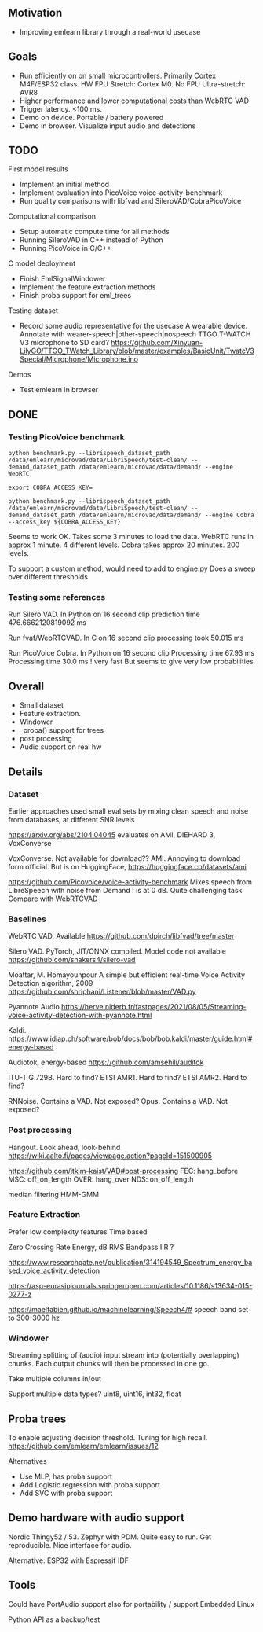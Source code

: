 
## Motivation
- Improving emlearn library through a real-world usecase

## Goals

- Run efficiently on on small microcontrollers.
Primarily Cortex M4F/ESP32 class. HW FPU
Stretch: Cortex M0. No FPU
Ultra-stretch: AVR8
- Higher performance and lower computational costs than WebRTC VAD
- Trigger latency. <100 ms.
- Demo on device. Portable / battery powered
- Demo in browser. Visualize input audio and detections

## TODO

First model results

- Implement an initial method
- Implement evaluation into PicoVoice voice-activity-benchmark
- Run quality comparisons with libfvad and SileroVAD/CobraPicoVoice

Computational comparison

- Setup automatic compute time for all methods
- Running SileroVAD in C++ instead of Python
- Running PicoVoice in C/C++

C model deployment

- Finish EmlSignalWindower
- Implement the feature extraction methods
- Finish proba support for eml_trees

Testing dataset

- Record some audio representative for the usecase
A wearable device.
Annotate with wearer-speech|other-speech|nospeech
TTGO T-WATCH V3 microphone to SD card?
https://github.com/Xinyuan-LilyGO/TTGO_TWatch_Library/blob/master/examples/BasicUnit/TwatcV3Special/Microphone/Microphone.ino

Demos

- Test emlearn in browser

## DONE

### Testing PicoVoice benchmark

```
python benchmark.py --librispeech_dataset_path /data/emlearn/microvad/data/LibriSpeech/test-clean/ --demand_dataset_path /data/emlearn/microvad/data/demand/ --engine WebRTC

export COBRA_ACCESS_KEY=

python benchmark.py --librispeech_dataset_path /data/emlearn/microvad/data/LibriSpeech/test-clean/ --demand_dataset_path /data/emlearn/microvad/data/demand/ --engine Cobra --access_key ${COBRA_ACCESS_KEY}
```

Seems to work OK.
Takes some 3 minutes to load the data.
WebRTC runs in approx 1 minute. 4 different levels.
Cobra takes approx 20 minutes. 200 levels.

To support a custom method, would need to add to engine.py
Does a sweep over different thresholds

### Testing some references
Run Silero VAD. In Python on 16 second clip
prediction time 476.6662120819092 ms

Run fvaf/WebRTCVAD. In C on 16 second clip
processing took 50.015 ms

Run PicoVoice Cobra. In Python on 16 second clip
Processing time 67.93 ms
Processing time 30.0 ms
! very fast
But seems to give very low probabilities

## Overall

- Small dataset
- Feature extraction. 
- Windower
- _proba() support for trees
- post processing
- Audio support on real hw

## Details

### Dataset

Earlier approaches used small eval sets by mixing clean speech and noise from databases, at different SNR levels

https://arxiv.org/abs/2104.04045
evaluates on AMI, DIEHARD 3, VoxConverse

VoxConverse. Not available for download??
AMI. Annoying to download form official. But is on HuggingFace,
https://huggingface.co/datasets/ami 

https://github.com/Picovoice/voice-activity-benchmark
Mixes speech from LibreSpeech with noise from Demand
! is at 0 dB. Quite challenging task
Compare with WebRTCVAD 


### Baselines

WebRTC VAD. Available
https://github.com/dpirch/libfvad/tree/master

Silero VAD. PyTorch, JIT/ONNX compiled. Model code not available
https://github.com/snakers4/silero-vad 

Moattar, M. Homayounpour
A simple but efficient real-time Voice Activity Detection algorithm, 2009
https://github.com/shriphani/Listener/blob/master/VAD.py

Pyannote Audio
https://herve.niderb.fr/fastpages/2021/08/05/Streaming-voice-activity-detection-with-pyannote.html

Kaldi.
https://www.idiap.ch/software/bob/docs/bob/bob.kaldi/master/guide.html#energy-based

Audiotok, energy-based
https://github.com/amsehili/auditok

ITU-T G.729B. Hard to find?
ETSI AMR1. Hard to find?
ETSI AMR2. Hard to find?

RNNoise. Contains a VAD. Not exposed?
Opus. Contains a VAD. Not exposed?

### Post processing

Hangout. Look ahead, look-behind
https://wiki.aalto.fi/pages/viewpage.action?pageId=151500905

https://github.com/jtkim-kaist/VAD#post-processing
FEC: hang_before
MSC: off_on_length
OVER: hang_over
NDS: on_off_length

median filtering
HMM-GMM

### Feature Extraction

Prefer low complexity features
Time based

Zero Crossing Rate
Energy, dB RMS
Bandpass IIR ?

https://www.researchgate.net/publication/314194549_Spectrum_energy_based_voice_activity_detection

https://asp-eurasipjournals.springeropen.com/articles/10.1186/s13634-015-0277-z

https://maelfabien.github.io/machinelearning/Speech4/#
speech band set to 300-3000 hz

### Windower

Streaming splitting of (audio) input stream into (potentially overlapping) chunks.
Each output chunks will then be processed in one go. 

Take multiple columns in/out

Support multiple data types?
uint8, uint16, int32, float


## Proba trees

To enable adjusting decision threshold. Tuning for high recall.
https://github.com/emlearn/emlearn/issues/12

Alternatives

- Use MLP, has proba support
- Add Logistic regression with proba support
- Add SVC with proba support

## Demo hardware with audio support

Nordic Thingy52 / 53.
Zephyr with PDM. Quite easy to run. Get reproducible. Nice interface for audio.

Alternative: ESP32 with Espressif IDF

## Tools

Could have PortAudio support also for portability / support Embedded Linux

Python API as a backup/test
